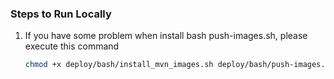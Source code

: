 ### Steps to Run Locally

1. If you have some problem when install bash push-images.sh, please execute this command
   ```bash
   chmod +x deploy/bash/install_mvn_images.sh deploy/bash/push-images.sh
   ```
